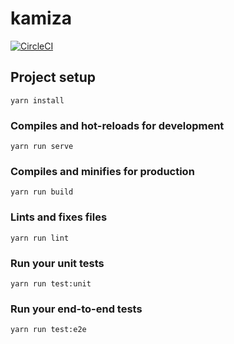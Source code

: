 # kamiza

[![CircleCI](https://circleci.com/gh/in-field/kamiza.svg?style=svg)](https://circleci.com/gh/in-field/kamiza)

## Project setup
```
yarn install
```

### Compiles and hot-reloads for development
```
yarn run serve
```

### Compiles and minifies for production
```
yarn run build
```

### Lints and fixes files
```
yarn run lint
```

### Run your unit tests
```
yarn run test:unit
```

### Run your end-to-end tests
```
yarn run test:e2e
```
